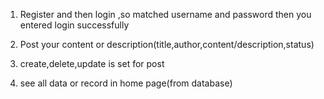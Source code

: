 
1. Register and then login ,so matched username and password then you entered login successfully

2. Post your content or description(title,author,content/description,status)

3. create,delete,update is set for post

4. see all data or record in home page(from database) 
